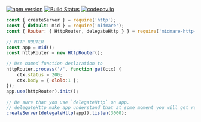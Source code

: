 [![npm version](https://badge.fury.io/js/midmare-http-router.svg)](https://www.npmjs.com/midmare-http-router)
[![Build Status](https://travis-ci.com/W0LFMAN/midmare-http-router.svg?branch=master)](https://travis-ci.com/W0LFMAN/midmare-http-router)
[![codecov.io](https://codecov.io/github/W0LFMAN/midmare-http-router/coverage.svg?branch=master)](https://codecov.io/github/W0LFMAN/midmare-http-router?branch=master)

```js
const { createServer } = require('http');
const { default: mid } = require('midmare');
const { Router: { HttpRouter, delegateHttp } } = require('midmare-http-router');

// HTTP ROUTER
const app = mid();
const httpRouter = new HttpRouter();

// Use named function declaration to 
httpRouter.process('/', function get(ctx) {
    ctx.status = 200;
    ctx.body = { ololo:1 };
});
app.use(httpRouter).init();

// Be sure that you use `delegateHttp` on app.
// delegateHttp make app understand that at some moment you will get request response object. And it will be injected to context.
createServer(delegateHttp(app)).listen(3000);
```